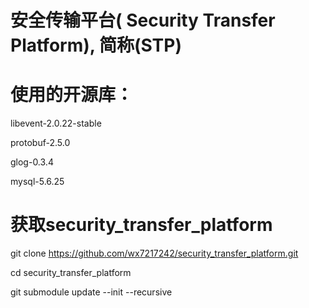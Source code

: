 # 安全传输平台( Security Transfer Platform), 简称(STP)

# 使用的开源库：

libevent-2.0.22-stable  

protobuf-2.5.0

glog-0.3.4

mysql-5.6.25


# 获取security_transfer_platform
git clone https://github.com/wx7217242/security_transfer_platform.git

cd security_transfer_platform

git submodule update --init --recursive
